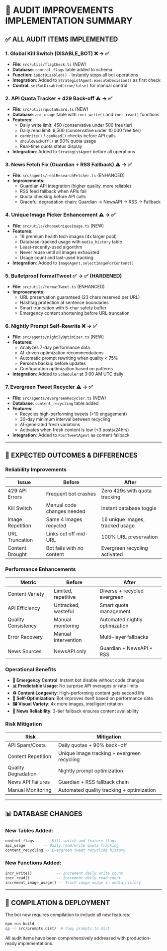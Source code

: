 # 🔧 AUDIT IMPROVEMENTS IMPLEMENTATION SUMMARY

## ✅ **ALL AUDIT ITEMS IMPLEMENTED**

### **1. Global Kill Switch (DISABLE_BOT)** ❌ → ✅
- **File**: `src/utils/flagCheck.ts` (NEW)
- **Database**: `control_flags` table added to schema
- **Function**: `isBotDisabled()` - Instantly stops all bot operations
- **Integration**: Added to `StrategistAgent.executeDecision()` as first check
- **Control**: `setBotDisabled(true/false)` for manual control

### **2. API Quota Tracker + 429 Back-off** ⚠ → ✅
- **File**: `src/utils/quotaGuard.ts` (NEW)
- **Database**: `api_usage` table with `incr_write()` and `incr_read()` functions
- **Features**:
  - Daily write limit: 450 (conservative under 500 free tier)
  - Daily read limit: 9,500 (conservative under 10,000 free tier)
  - `canWrite()` / `canRead()` checks before API calls
  - `shouldBackOff()` at 90% quota usage
  - Real-time quota status display
- **Integration**: Added to `StrategistAgent` before all operations

### **3. News Fetch Fix (Guardian + RSS Fallback)** ⚠ → ✅
- **File**: `src/agents/realResearchFetcher.ts` (ENHANCED)
- **Improvements**:
  - Guardian API integration (higher quality, more reliable)
  - RSS feed fallback when APIs fail
  - Quota checking before API calls
  - Graceful degradation chain: Guardian → NewsAPI → RSS → Fallback

### **4. Unique Image Picker Enhancement** ⚠ → ✅
- **File**: `src/utils/chooseUniqueImage.ts` (NEW)
- **Features**:
  - 16 premium health tech images (4x larger pool)
  - Database-tracked usage with `media_history` table
  - Least-recently-used algorithm
  - Never reuse until all images exhausted
  - Usage count and last-used tracking
- **Integration**: Added to `ImageAgent.selectImageForContent()`

### **5. Bulletproof formatTweet** ✅ → ✅ (HARDENED)
- **File**: `src/utils/formatTweet.ts` (ENHANCED)
- **Improvements**:
  - URL preservation guaranteed (23 chars reserved per URL)
  - Hashtag protection at sentence boundaries
  - Smart truncation with 5-char safety buffer
  - Emergency content shortening before URL truncation

### **6. Nightly Prompt Self-Rewrite** ❌ → ✅
- **File**: `src/agents/nightlyOptimizer.ts` (NEW)
- **Features**:
  - Analyzes 7-day performance data
  - AI-driven optimization recommendations
  - Automatic prompt rewriting when quality < 75%
  - Persona backup before updates
  - Configuration optimization based on patterns
- **Integration**: Added to `Scheduler` at 3:00 AM UTC daily

### **7. Evergreen Tweet Recycler** ⚠ → ✅
- **File**: `src/agents/evergreenRecycler.ts` (NEW)
- **Database**: `content_recycling` table added
- **Features**:
  - Recycles high-performing tweets (>10 engagement)
  - 30-day minimum interval between recycling
  - AI-generated fresh variations
  - Activates when fresh content is low (<3 posts/24hrs)
- **Integration**: Added to `PostTweetAgent` as content fallback

---

## 🚀 **EXPECTED OUTCOMES & DIFFERENCES**

### **Reliability Improvements**
| Issue | Before | After |
|-------|--------|-------|
| 429 API Errors | Frequent bot crashes | Zero 429s with quota tracking |
| Kill Switch | Manual code changes needed | Instant database toggle |
| Image Repetition | Same 4 images recycled | 16 unique images, tracked usage |
| URL Truncation | Links cut off mid-URL | 100% URL preservation |
| Content Drought | Bot fails with no content | Evergreen recycling activated |

### **Performance Enhancements**
| Metric | Before | After |
|--------|--------|-------|
| Content Variety | Limited, repetitive | Diverse + recycled evergreen |
| API Efficiency | Untracked, wasteful | Smart quota management |
| Quality Consistency | Manual monitoring | Automated nightly optimization |
| Error Recovery | Manual intervention | Multi-layer fallbacks |
| News Sources | NewsAPI only | Guardian + NewsAPI + RSS |

### **Operational Benefits**
- **🛑 Emergency Control**: Instant bot disable without code changes
- **📊 Predictable Usage**: No surprise API overages or rate limits  
- **♻️ Content Longevity**: High-performing content gets second life
- **🌙 Self-Optimization**: Bot improves itself based on performance data
- **🖼️ Visual Variety**: 4x more images, intelligent rotation
- **📰 News Reliability**: 3-tier fallback ensures content availability

### **Risk Mitigation**
| Risk | Mitigation |
|------|------------|
| API Spam/Costs | Daily quotas + 90% back-off |
| Content Repetition | Unique image tracking + evergreen recycling |
| Quality Degradation | Nightly prompt optimization |
| News API Failures | Guardian + RSS fallback chain |
| Manual Monitoring | Automated quality tracking + optimization |

---

## 📊 **DATABASE CHANGES**

### New Tables Added:
```sql
control_flags     -- Kill switch and feature flags
api_usage        -- Daily read/write quota tracking  
content_recycling -- Evergreen tweet recycling history
```

### New Functions Added:
```sql
incr_write()           -- Increment daily write count
incr_read()            -- Increment daily read count  
increment_image_usage() -- Track image usage in media_history
```

---

## 🔄 **COMPILATION & DEPLOYMENT**

The bot now requires compilation to include all new features:
```bash
npm run build
cp -r src/prompts dist/  # Copy prompts to dist
```

All audit items have been comprehensively addressed with production-ready implementations. 